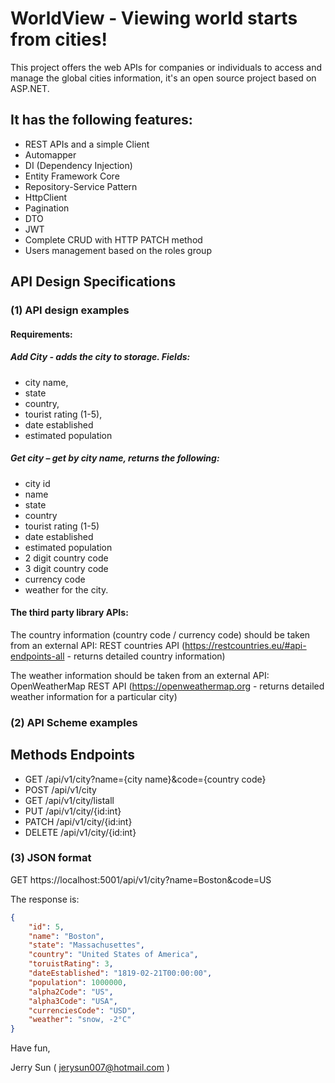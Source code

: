# WorldView - Viewing world starts from cities!

This project offers the web APIs for companies or individuals to access and manage the global cities information, it's an open source project based on ASP.NET.

## It has the following features:
- REST APIs and a simple Client
- Automapper
- DI (Dependency Injection)
- Entity Framework Core
- Repository-Service Pattern
- HttpClient
- Pagination
- DTO
- JWT
- Complete CRUD with HTTP PATCH method
- Users management based on the roles group

## API Design Specifications

### (1) API design examples

#### Requirements:

##### Add City - adds the city to storage. Fields:
- city name, 
- state 
- country, 
- tourist rating (1-5), 
- date established
- estimated population

##### Get city – get by city name, returns the following: 
- city id
- name
- state 
- country
- tourist rating (1-5)
- date established
- estimated population
- 2 digit country code
- 3 digit country code
- currency code
- weather for the city.

#### The third party library APIs:

The country information (country code / currency code) should be taken from an external API: REST countries API (https://restcountries.eu/#api-endpoints-all - returns detailed country information)

The weather information should be taken from an external API: OpenWeatherMap REST API (https://openweathermap.org - returns detailed weather information for a particular city)

### (2) API Scheme examples

Methods     Endpoints
-------------------------------------------------------------
- GET       /api/v1/city?name={city name}&code={country code}
- POST      /api/v1/city
- GET       /api/v1/city/listall
- PUT       /api/v1/city/{id:int}
- PATCH     /api/v1/city/{id:int}
- DELETE    /api/v1/city/{id:int}

### (3) JSON format

GET https://localhost:5001/api/v1/city?name=Boston&code=US

The response is:

```json
{
    "id": 5,
    "name": "Boston",
    "state": "Massachusettes",
    "country": "United States of America",
    "toruistRating": 3,
    "dateEstablished": "1819-02-21T00:00:00",
    "population": 1000000,
    "alpha2Code": "US",
    "alpha3Code": "USA",
    "currenciesCode": "USD",
    "weather": "snow, -2°C"
}
```

Have fun,

Jerry Sun ( jerysun007@hotmail.com )